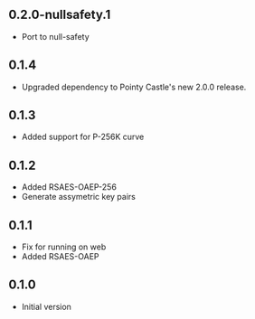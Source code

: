 
## 0.2.0-nullsafety.1

- Port to null-safety

## 0.1.4

- Upgraded dependency to Pointy Castle's new 2.0.0 release.

## 0.1.3

- Added support for P-256K curve

## 0.1.2

- Added RSAES-OAEP-256
- Generate assymetric key pairs

## 0.1.1

- Fix for running on web
- Added RSAES-OAEP 

## 0.1.0

- Initial version
